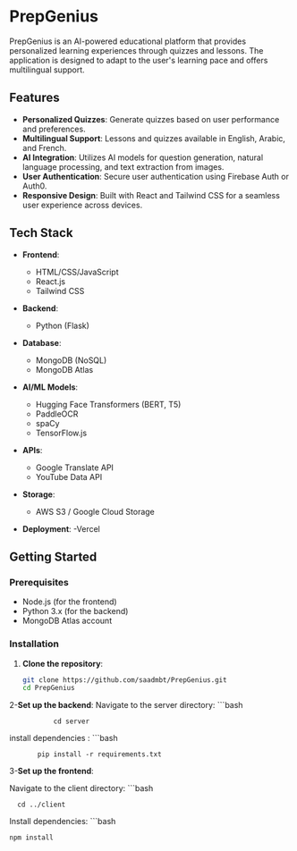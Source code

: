 # PrepGenius

PrepGenius is an AI-powered educational platform that provides personalized learning experiences through quizzes and lessons. The application is designed to adapt to the user's learning pace and offers multilingual support.

## Features

- **Personalized Quizzes**: Generate quizzes based on user performance and preferences.
- **Multilingual Support**: Lessons and quizzes available in English, Arabic, and French.
- **AI Integration**: Utilizes AI models for question generation, natural language processing, and text extraction from images.
- **User  Authentication**: Secure user authentication using Firebase Auth or Auth0.
- **Responsive Design**: Built with React and Tailwind CSS for a seamless user experience across devices.

## Tech Stack

- **Frontend**: 
  - HTML/CSS/JavaScript
  - React.js
  - Tailwind CSS

- **Backend**: 
  - Python (Flask)

- **Database**: 
  - MongoDB (NoSQL)
  - MongoDB Atlas

- **AI/ML Models**: 
  - Hugging Face Transformers (BERT, T5)
  - PaddleOCR
  - spaCy
  - TensorFlow.js

- **APIs**: 
  - Google Translate API 
  - YouTube Data API

- **Storage**: 
  - AWS S3 / Google Cloud Storage

- **Deployment**: 
  -Vercel

## Getting Started

### Prerequisites

- Node.js (for the frontend)
- Python 3.x (for the backend)
- MongoDB Atlas account

### Installation

1. **Clone the repository**:
    ```bash
   git clone https://github.com/saadmbt/PrepGenius.git
   cd PrepGenius
2-**Set up the backend**:
     Navigate to the server directory:
        ```bash
        
               cd server
 install dependencies :
       ```bash
       
           pip install -r requirements.txt
3-**Set up the frontend**:

Navigate to the client directory:
      ```bash
      
      cd ../client

Install dependencies:
    ```bash
    
    npm install
